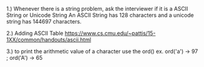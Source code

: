 1.) Whenever there is a string problem, ask the interviewer if it is a ASCII String or Unicode String 
An ASCII String has 128 characters and a unicode string has 144697 characters.

2.) Adding ASCII Table 
https://www.cs.cmu.edu/~pattis/15-1XX/common/handouts/ascii.html

3.) to print the arithmetic value of a character use the ord()
ex. ord('a') -> 97 ; ord('A') -> 65